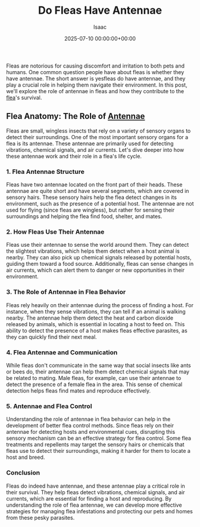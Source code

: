 ﻿---
title: Do Fleas Have Antennae
description: Fleas are notorious for causing discomfort and irritation to both pets and humans. One common question people have about fleas is whether they have antennae.
slug: /do-fleas-have-antennae/
date: 2025-07-10 00:00:00+00:00
lastmod: 2025-07-10 00:00:00+03:00
author: Isaac
categories:
- Guide
tags:
- guide
- flea
- antennae
layout: post
---

Fleas are notorious for causing discomfort and irritation to both pets and humans. One common question people have about fleas is whether they have antennae. The short answer is yesfleas do have antennae, and they play a crucial role in helping them navigate their environment. In this post, we'll explore the role of antennae in fleas and how they contribute to the [flea](https://pestpolicy.com/are-fleas-attracted-to-heat/)'s survival.

##  Flea Anatomy: The Role of [Antennae](https://pestpolicy.com/do-spiders-have-antennae/)

Fleas are small, wingless insects that rely on a variety of sensory organs to detect their surroundings. One of the most important sensory organs for a flea is its antennae. These antennae are primarily used for detecting vibrations, chemical signals, and air currents. Let's dive deeper into how these antennae work and their role in a flea's life cycle.

###  1. Flea Antennae Structure

Fleas have two antennae located on the front part of their heads. These antennae are quite short and have several segments, which are covered in sensory hairs. These sensory hairs help the flea detect changes in its environment, such as the presence of a potential host. The antennae are not used for flying (since fleas are wingless), but rather for sensing their surroundings and helping the flea find food, shelter, and mates.

###  2. How Fleas Use Their Antennae

Fleas use their antennae to sense the world around them. They can detect the slightest vibrations, which helps them detect when a host animal is nearby. They can also pick up chemical signals released by potential hosts, guiding them toward a food source. Additionally, fleas can sense changes in air currents, which can alert them to danger or new opportunities in their environment.

###  3. The Role of Antennae in Flea Behavior

Fleas rely heavily on their antennae during the process of finding a host. For instance, when they sense vibrations, they can tell if an animal is walking nearby. The antennae help them detect the heat and carbon dioxide released by animals, which is essential in locating a host to feed on. This ability to detect the presence of a host makes fleas effective parasites, as they can quickly find their next meal.

###  4. Flea Antennae and Communication

While fleas don't communicate in the same way that social insects like ants or bees do, their antennae can help them detect chemical signals that may be related to mating. Male fleas, for example, can use their antennae to detect the presence of a female flea in the area. This sense of chemical detection helps fleas find mates and reproduce effectively.

###  5. Antennae and Flea Control

Understanding the role of antennae in flea behavior can help in the development of better flea control methods. Since fleas rely on their antennae for detecting hosts and environmental cues, disrupting this sensory mechanism can be an effective strategy for flea control. Some flea treatments and repellents may target the sensory hairs or chemicals that fleas use to detect their surroundings, making it harder for them to locate a host and breed.

###  Conclusion

Fleas do indeed have antennae, and these antennae play a critical role in their survival. They help fleas detect vibrations, chemical signals, and air currents, which are essential for finding a host and reproducing. By understanding the role of flea antennae, we can develop more effective strategies for managing flea infestations and protecting our pets and homes from these pesky parasites.

